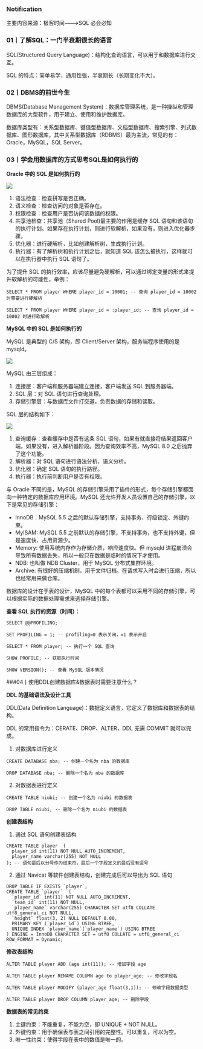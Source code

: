### Notification

主要内容来源：极客时间--->SQL 必会必知

### 01丨了解SQL：一门半衰期很长的语言

SQL(Structured Query Language)：结构化查询语言，可以用于和数据库进行交互。

SQL 的特点：简单易学，通用性强，半衰期长（长期变化不大）。



### 02丨DBMS的前世今生

DBMS(Database Management System)：数据库管理系统，是一种操纵和管理数据库的大型软件，用于建立、使用和维护数据库。

数据库类型有：关系型数据库、键值型数据库、文档型数据库、搜索引擎、列式数据库、图形数据库，其中关系型数据库（RDBMS）最为主流，常见的有：Oracle，MySQL，SQL Server。



### 03丨学会用数据库的方式思考SQL是如何执行的

**Oracle 中的 SQL 是如何执行的**

![](https://tva1.sinaimg.cn/large/006y8mN6ly1g6qrwiynhej30wo0bogms.jpg)

1. 语法检查：检查拼写是否正确。
2. 语义检查：检查访问的对象是否存在。
3. 权限检查：检查用户是否访问该数据的权限。
4. 共享池检查：共享池（Shared Pool)最主要的作用是缓存 SQL 语句和该语句的执行计划。如果存在执行计划，则进行软解析，如果没有，则进入优化器步骤。
5. 优化器：进行硬解析，比如创建解析树，生成执行计划。
6. 执行器：有了解析树和执行计划之后，就知道 SQL 该怎么被执行，这样就可以在执行器中执行 SQL 语句了。

为了提升 SQL 的执行效率，应该尽量避免硬解析，可以通过绑定变量的形式来提升软解析的可能性，举例：

```
SELECT * FROM player WHERE player_id = 10001; -- 查询 player_id = 10002 时需要进行硬解析

SELECT * FROM player WHERE player_id = :player_id; -- 查询 player_id = 10002 时进行软解析
```



**MySQL 中的 SQL 是如何执行的**

MySQL 是典型的 C/S 架构，即 Client/Server 架构，服务端程序使用的是 mysqld。

![](https://tva1.sinaimg.cn/large/006y8mN6ly1g6qrxg74iej30p00dcq4c.jpg)

MySQL 由三层组成：

1. 连接层：客户端和服务器端建立连接，客户端发送 SQL 到服务器端。
2. SQL 层：对 SQL 语句进行查询处理。
3. 存储引擎层：与数据库文件打交道，负责数据的存储和读取。

SQL 层的结构如下：

![](https://tva1.sinaimg.cn/large/006y8mN6ly1g6qrx4npl6j30cy0gm74x.jpg)

1. 查询缓存：查看缓存中是否有这条 SQL 语句，如果有就直接将结果返回客户端，如果没有，进入解析器阶段。因为查询效率不高，MySQL 8.0 之后抛弃了这个功能。
2. 解析器：对 SQL 语句进行语法分析、语义分析。
3. 优化器：确定 SQL 语句的执行路径。
4. 执行器：执行前判断用户是否有权限。

与 Oracle 不同的是，MySQL 的存储引擎采用了插件的形式，每个存储引擎都面向一种特定的数据库应用环境。MySQL 还允许开发人员设置自己的存储引擎，以下是常见的存储引擎：

- InnoDB：MySQL 5.5 之后的默认存储引擎，支持事务、行级锁定、外键约束。
- MyISAM: MySQL 5.5 之前默认的存储引擎，不支持事务，也不支持外键，但是速度快、占用资源少。
- Memory: 使用系统内存作为存储介质，响应速度快。但 mysqld 进程崩溃会导致所有数据丢失，所以一般只在数据是临时的情况下才使用。
- NDB: 也叫做 NDB Cluster，用于 MySQL 分布式集群环境。
- Archive: 有很好的压缩机制，用于文件归档。在请求写入时会进行压缩，所以也经常用来做仓库。

数据库的设计在于表的设计，MySQL 中的每个表都可以采用不同的存储引擎，可以根据实际的数据处理需求来选择存储引擎。

**查看 SQL 执行的资源（时间）：**

```
SELECT @@PROFILING;

SET PROFILING = 1; -- profiling=0 表示关闭，=1 表示开启

SELECT * FROM player; -- 执行一个 SQL 查询

SHOW PROFILE; -- 获取执行时间

SHOW VERSION(); -- 查看 MySQL 版本情况
```



###04丨使用DDL创建数据库&数据表时需要注意什么？

**DDL 的基础语法及设计工具**

DDL(Data Definition Language)：数据定义语言，它定义了数据库和数据表的结构。

DDL 的常用指令为：CERATE、DROP、ALTER，DDL 无需 COMMIT 就可以完成。

1. 对数据库进行定义

```
CREATE DATABASE nba; -- 创建一个名为 nba 的数据库

DROP DATABASE nba; -- 删除一个名为 nba 的数据库
```

2. 对数据表进行定义

```
CREATE TABLE niubi; -- 创建一个名为 niubi 的数据表
	
DROP TABLE niubi; -- 删除一个名为 niubi 的数据表
```



**创建表结构**

1. 通过 SQL 语句创建表结构

```
CREATE TABLE player  (
  player_id int(11) NOT NULL AUTO_INCREMENT,
  player_name varchar(255) NOT NULL
); -- 语句最后以分号作为结束符，最后一个字段定义的最后没有逗号
```



2. 通过 Navicat 等软件创建表结构，创建完成后可以导出为 SQL 语句

```
DROP TABLE IF EXISTS `player`;
CREATE TABLE `player`  (
  `player_id` int(11) NOT NULL AUTO_INCREMENT,
  `team_id` int(11) NOT NULL,
  `player_name` varchar(255) CHARACTER SET utf8 COLLATE utf8_general_ci NOT NULL,
  `height` float(3, 2) NULL DEFAULT 0.00,
  PRIMARY KEY (`player_id`) USING BTREE,
  UNIQUE INDEX `player_name`(`player_name`) USING BTREE
) ENGINE = InnoDB CHARACTER SET = utf8 COLLATE = utf8_general_ci ROW_FORMAT = Dynamic;
```



**修改表结构**

```
ALTER TABLE player ADD (age int(11)); -- 增加字段 age

ALTER TABLE player RENAME COLUMN age to player_age; -- 修改字段名

ALTER TABLE player MODIFY (player_age float(3,1)); -- 修改字段数据类型

ALTER TABLE player DROP COLUMN player_age; -- 删除字段
```



**数据表的常见约束**

1. 主键约束：不能重复，不能为空，即 UNIQUE + NOT NULL。
2. 外键约束：用于确保表与表之间引用的完整性。可以重复，可以为空。
3. 唯一性约束：使得字段在表中的数值是唯一的。
